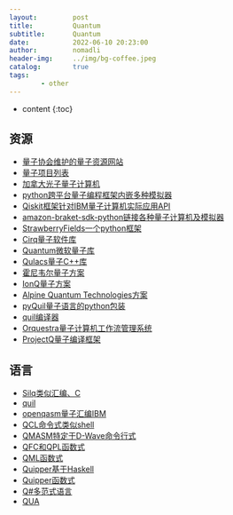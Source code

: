 ```yaml
---
layout:         post
title:          Quantum
subtitle:       Quantum
date:           2022-06-10 20:23:00
author:         nomadli
header-img:     ../img/bg-coffee.jpeg
catalog:        true
tags:
        - other
---
```


* content
{:toc}

## 资源
- [量子协会维护的量子资源网站](https://github.com/qosf/qosf.org)
- [量子项目列表](https://github.com/qosf/awesome-quantum-software)
- [加拿大光子量子计算机](https://xanadu.ai/products/borealis/)
- [python跨平台量子编程框架内嵌多种模拟器](https://pennylane.ai/)
- [Qiskit框架针对IBM量子计算机实际应用API](https://qiskit.org)
- [amazon-braket-sdk-python链接各种量子计算机及模拟器](https://github.com/aws/amazon-braket-sdk-python)
- [StrawberryFields一个python框架](https://strawberryfields.readthedocs.io)
- [Cirq量子软件库](https://github.com/quantumlib/Cirq)
- [Quantum微软量子库](https://azure.microsoft.com/zh-cn/resources/development-kit/quantum-computing/)
- [Qulacs量子C++库](https://github.com/qulacs)
- [霍尼韦尔量子方案](https://www.honeywell.com/us/en/company/quantum)
- [IonQ量子方案](https://ionq.com/)
- [Alpine Quantum Technologies方案](https://www.aqt.eu/)
- [pyQuil量子语言的python包装](https://pyquil-docs.rigetti.com/)
- [quil编译器](https://github.com/quil-lang/quilc)
- [Orquestra量子计算机工作流管理系统](https://www.orquestra.io/)
- [ProjectQ量子编译框架](https://github.com/ProjectQ-Framework/ProjectQ)


## 语言
- [Silq类似汇编、C](https://github.com/eth-sri/silq)
- [quil](https://github.com/quil-lang/quil)
- [openqasm量子汇编IBM](https://github.com/openqasm/openqasm)
- [QCL命令式类似shell]()
- [QMASM特定于D-Wave命令行式](https://github.com/lanl/qmasm)
- [QFC和QPL函数式](https://www.mscs.dal.ca/~selinger/papers.html)
- [QML函数式]()
- [Quipper基于Haskell](https://www.mathstat.dal.ca/~selinger/quipper/)
- [Quipper函数式]()
- [Q#多范式语言](https://azure.microsoft.com/zh-cn/resources/development-kit/quantum-computing/)
- [QUA](https://www.quantum-machines.co/qua-universal-quantum-language/)
